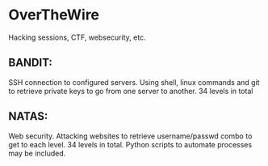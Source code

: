 # OverTheWire
Hacking sessions, CTF, websecurity, etc. 

## BANDIT:
  SSH connection to configured servers. Using shell, linux commands and git to retrieve private keys to go from one server to another. 34 levels in total

## NATAS:
  Web security. Attacking websites to retrieve username/passwd combo to get to each level. 34 levels in total. Python scripts to automate processes may be included.
